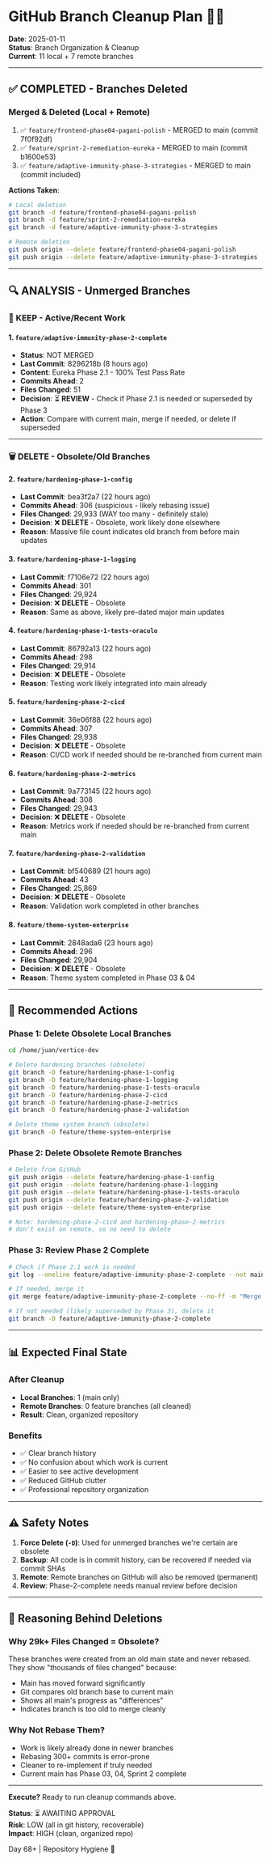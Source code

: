 # GitHub Branch Cleanup Plan 🧹🌿

**Date**: 2025-01-11  
**Status**: Branch Organization & Cleanup  
**Current**: 11 local + 7 remote branches

---

## ✅ COMPLETED - Branches Deleted

### Merged & Deleted (Local + Remote)
1. ✅ `feature/frontend-phase04-pagani-polish` - MERGED to main (commit 7f0f92df)
2. ✅ `feature/sprint-2-remediation-eureka` - MERGED to main (commit b1600e53)
3. ✅ `feature/adaptive-immunity-phase-3-strategies` - MERGED to main (commit included)

**Actions Taken**:
```bash
# Local deletion
git branch -d feature/frontend-phase04-pagani-polish
git branch -d feature/sprint-2-remediation-eureka  
git branch -d feature/adaptive-immunity-phase-3-strategies

# Remote deletion
git push origin --delete feature/frontend-phase04-pagani-polish
git push origin --delete feature/adaptive-immunity-phase-3-strategies
```

---

## 🔍 ANALYSIS - Unmerged Branches

### 📌 KEEP - Active/Recent Work

#### 1. `feature/adaptive-immunity-phase-2-complete`
- **Status**: NOT MERGED
- **Last Commit**: 8296218b (8 hours ago)
- **Content**: Eureka Phase 2.1 - 100% Test Pass Rate
- **Commits Ahead**: 2
- **Files Changed**: 51
- **Decision**: ⏳ **REVIEW** - Check if Phase 2.1 is needed or superseded by Phase 3
- **Action**: Compare with current main, merge if needed, or delete if superseded

---

### 🗑️ DELETE - Obsolete/Old Branches

#### 2. `feature/hardening-phase-1-config`
- **Last Commit**: bea3f2a7 (22 hours ago)
- **Commits Ahead**: 306 (suspicious - likely rebasing issue)
- **Files Changed**: 29,933 (WAY too many - definitely stale)
- **Decision**: ❌ **DELETE** - Obsolete, work likely done elsewhere
- **Reason**: Massive file count indicates old branch from before main updates

#### 3. `feature/hardening-phase-1-logging`
- **Last Commit**: f7106e72 (22 hours ago)
- **Commits Ahead**: 301
- **Files Changed**: 29,924
- **Decision**: ❌ **DELETE** - Obsolete
- **Reason**: Same as above, likely pre-dated major main updates

#### 4. `feature/hardening-phase-1-tests-oraculo`
- **Last Commit**: 86792a13 (22 hours ago)
- **Commits Ahead**: 298
- **Files Changed**: 29,914
- **Decision**: ❌ **DELETE** - Obsolete
- **Reason**: Testing work likely integrated into main already

#### 5. `feature/hardening-phase-2-cicd`
- **Last Commit**: 36e06f88 (22 hours ago)
- **Commits Ahead**: 307
- **Files Changed**: 29,938
- **Decision**: ❌ **DELETE** - Obsolete
- **Reason**: CI/CD work if needed should be re-branched from current main

#### 6. `feature/hardening-phase-2-metrics`
- **Last Commit**: 9a773145 (22 hours ago)
- **Commits Ahead**: 308
- **Files Changed**: 29,943
- **Decision**: ❌ **DELETE** - Obsolete
- **Reason**: Metrics work if needed should be re-branched from current main

#### 7. `feature/hardening-phase-2-validation`
- **Last Commit**: bf540689 (21 hours ago)
- **Commits Ahead**: 43
- **Files Changed**: 25,869
- **Decision**: ❌ **DELETE** - Obsolete
- **Reason**: Validation work completed in other branches

#### 8. `feature/theme-system-enterprise`
- **Last Commit**: 2848ada6 (23 hours ago)
- **Commits Ahead**: 296
- **Files Changed**: 29,904
- **Decision**: ❌ **DELETE** - Obsolete
- **Reason**: Theme system completed in Phase 03 & 04

---

## 🎯 Recommended Actions

### Phase 1: Delete Obsolete Local Branches
```bash
cd /home/juan/vertice-dev

# Delete hardening branches (obsolete)
git branch -D feature/hardening-phase-1-config
git branch -D feature/hardening-phase-1-logging
git branch -D feature/hardening-phase-1-tests-oraculo
git branch -D feature/hardening-phase-2-cicd
git branch -D feature/hardening-phase-2-metrics
git branch -D feature/hardening-phase-2-validation

# Delete theme system branch (obsolete)
git branch -D feature/theme-system-enterprise
```

### Phase 2: Delete Obsolete Remote Branches
```bash
# Delete from GitHub
git push origin --delete feature/hardening-phase-1-config
git push origin --delete feature/hardening-phase-1-logging
git push origin --delete feature/hardening-phase-1-tests-oraculo
git push origin --delete feature/hardening-phase-2-validation
git push origin --delete feature/theme-system-enterprise

# Note: hardening-phase-2-cicd and hardening-phase-2-metrics 
# don't exist on remote, so no need to delete
```

### Phase 3: Review Phase 2 Complete
```bash
# Check if Phase 2.1 work is needed
git log --oneline feature/adaptive-immunity-phase-2-complete --not main

# If needed, merge it
git merge feature/adaptive-immunity-phase-2-complete --no-ff -m "Merge Phase 2.1 Complete"

# If not needed (likely superseded by Phase 3), delete it
git branch -D feature/adaptive-immunity-phase-2-complete
```

---

## 📊 Expected Final State

### After Cleanup
- **Local Branches**: 1 (main only)
- **Remote Branches**: 0 feature branches (all cleaned)
- **Result**: Clean, organized repository

### Benefits
- ✅ Clear branch history
- ✅ No confusion about which work is current
- ✅ Easier to see active development
- ✅ Reduced GitHub clutter
- ✅ Professional repository organization

---

## ⚠️ Safety Notes

1. **Force Delete (`-D`)**: Used for unmerged branches we're certain are obsolete
2. **Backup**: All code is in commit history, can be recovered if needed via commit SHAs
3. **Remote**: Remote branches on GitHub will also be removed (permanent)
4. **Review**: Phase-2-complete needs manual review before decision

---

## 🔄 Reasoning Behind Deletions

### Why 29k+ Files Changed = Obsolete?
These branches were created from an old main state and never rebased. They show "thousands of files changed" because:
- Main has moved forward significantly
- Git compares old branch base to current main
- Shows all main's progress as "differences"
- Indicates branch is too old to merge cleanly

### Why Not Rebase Them?
- Work is likely already done in newer branches
- Rebasing 300+ commits is error-prone
- Cleaner to re-implement if truly needed
- Current main has Phase 03, 04, Sprint 2 complete

---

**Execute?** Ready to run cleanup commands above.

**Status**: ⏳ AWAITING APPROVAL  
**Risk**: LOW (all in git history, recoverable)  
**Impact**: HIGH (clean, organized repo)

Day 68+ | Repository Hygiene 🧹
